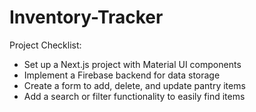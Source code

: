 # Inventory-Tracker

Project Checklist:
- Set up a Next.js project with Material UI components
- Implement a Firebase backend for data storage
- Create a form to add, delete, and update pantry items
- Add a search or filter functionality to easily find items
